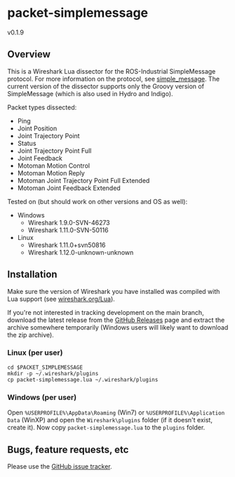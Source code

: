 # packet-simplemessage
v0.1.9


## Overview

This is a Wireshark Lua dissector for the ROS-Industrial SimpleMessage
protocol. For more information on the protocol, see [simple_message][]. The
current version of the dissector supports only the Groovy version of
SimpleMessage (which is also used in Hydro and Indigo).

Packet types dissected:

 * Ping
 * Joint Position
 * Joint Trajectory Point
 * Status
 * Joint Trajectory Point Full
 * Joint Feedback
 * Motoman Motion Control
 * Motoman Motion Reply
 * Motoman Joint Trajectory Point Full Extended
 * Motoman Joint Feedback Extended

Tested on (but should work on other versions and OS as well):

 * Windows
   * Wireshark 1.9.0-SVN-46273
   * Wireshark 1.11.0-SVN-50116
 * Linux
   * Wireshark 1.11.0+svn50816
   * Wireshark 1.12.0-unknown-unknown


## Installation

Make sure the version of Wireshark you have installed was compiled with Lua
support (see [wireshark.org/Lua][]).

If you're not interested in tracking development on the main branch, download
the latest release from the [GitHub Releases][] page and extract the archive
somewhere temporarily (Windows users will likely want to download the zip
archive).

### Linux (per user)

    cd $PACKET_SIMPLEMESSAGE
    mkdir -p ~/.wireshark/plugins
    cp packet-simplemessage.lua ~/.wireshark/plugins

### Windows (per user)

Open `%USERPROFILE%\AppData\Roaming` (Win7) or `%USERPROFILE%\Application Data`
(WinXP) and open the `Wireshark\plugins` folder (if it doesn't exist, create
it). Now copy `packet-simplemessage.lua` to the `plugins` folder.


## Bugs, feature requests, etc

Please use the [GitHub issue tracker][].



[simple_message]: http://wiki.ros.org/simple_message
[wireshark.org/Lua]: http://wiki.wireshark.org/Lua
[GitHub issue tracker]: https://github.com/ros-industrial/packet-simplemessage/issues
[GitHub Releases]: https://github.com/ros-industrial/packet-simplemessage/releases
